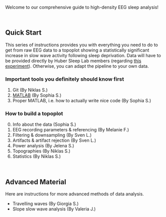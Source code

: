 Welcome to our comprehensive guide to high-density EEG sleep analysis! 

<p>&nbsp;</p>

## Quick Start
This series of instructions provides you with everything you need to do to get from raw EEG data to a topoplot showing a statistically significant increase in slow wave activity following sleep deprivation. Data will have to be provided directly by Huber Sleep Lab members (regarding <a href="https://lsm.schlaflab.com" target="_blank">this experiment</a>). Otherwise, you can adapt the pipeline to your own data.

### Important tools you definitely should know first

1. Git (By Niklas S.)
2. [MATLAB](Matlab.html) (By Sophia S.)
3. Proper MATLAB, i.e. how to actually write nice code (By Sophia S.)


### How to build a topoplot

0. Info about the data (Sophia S.)
1. EEG recording parameters & referencing (By Melanie F.)
2. Filtering & downsampling (By Sven L.)
3. Artifacts & artifact rejection (By Sven L.)
4. Power analysis (By Jelena S.)
5. Topographies (By Niklas S.)
6. Statistics (By Niklas S.)


<p>&nbsp;</p>

## Advanced Material
Here are instructions for more advanced methods of data analysis.

- Travelling waves (By Giorgia S.)
- Slope slow wave analysis (By Valeria J.)





